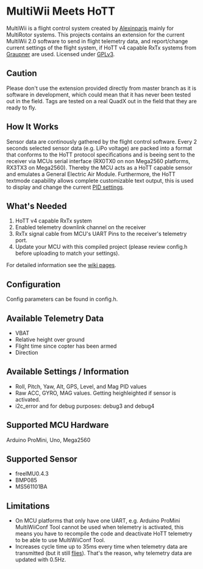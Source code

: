 MultiWii Meets HoTT
==============
MultiWii is a flight control system created by [Alexinparis] mainly for MultiRotor systems.
This projects contains an extension for the current MultiWii 2.0 software to send in flight telemetry data, 
and report/change current settings of the flight system, if HoTT v4 capable RxTx systems from [Graupner] are used.
Licensed under [GPLv3].

Caution
------------
Please don't use the extension provided directly from master branch as it is software in development, which could mean that
it has never been tested out in the field. Tags are tested on a real QuadX out in the field that they are ready to fly.

How It Works
------------
Sensor data are continously gathered by the flight control software. Every 2 seconds selected sensor data (e.g. LiPo voltage) are packed into a format
that conforms to the HoTT protocol specifications and is beeing sent to the receiver via MCUs serial interface (RX0TX0 on non Mega2560 platforms, RX3TX3 on Mega2560).
Thereby the MCU acts as a HoTT capable sensor and emulates a General Electric Air Module. 
Furthermore, the HoTT textmode capability allows complete customizable text output, this is used to display and change the current [PID settings]. 

What's Needed
------------
1. HoTT v4 capable RxTx system
2. Enabled telemetry downlink channel on the receiver
3. RxTx signal cable from MCU's UART Pins to the receiver's telemetry port.
4. Update your MCU with this compiled project (please review config.h before uploading to match your settings).

For detailed information see the [wiki pages](MultiWii-HoTT/wiki).

Configuration
-------------
Config parameters can be found in config.h.

Available Telemetry Data
--------------
* VBAT
* Relative height over ground
* Flight time since copter has been armed
* Direction

Available Settings / Information
--------------
* Roll, Pitch, Yaw, Alt, GPS, Level, and Mag PID values 
* Raw ACC, GYRO, MAG values. Getting heighleighted if sensor is activated.
* i2c_error and for debug purposes: debug3 and debug4

Supported MCU Hardware
----------------------
Arduino ProMini, Uno, Mega2560

Supported Sensor
----------------
* freeIMU0.4.3
* BMP085
* MS561101BA

Limitations
-----------
* On MCU platforms that only have one UART, e.g. Arduino ProMini MultiWiiConf Tool cannot be used when telemetry is activated, 
this means you have to recompile the code and deactivate HoTT telemetry to be able to use MultiWiiConf Tool. 
* Increases cycle time up to 35ms every time when telemetry data are transmitted (but it still [flies]). That's the reason, why
telemetry data are updated with 0.5Hz.

[GPLv3]: https://github.com/obayer/MultiWii-HoTT/blob/master/LICENSE.txt
[Alexinparis]: http://www.multiwii.com/
[Graupner]: http://www.graupner.de/
[PID settings]: http://www.youtube.com/watch?v=rItCvYUPo_o
[flies]: http://www.youtube.com/watch?v=8MEnRZlQoGY
